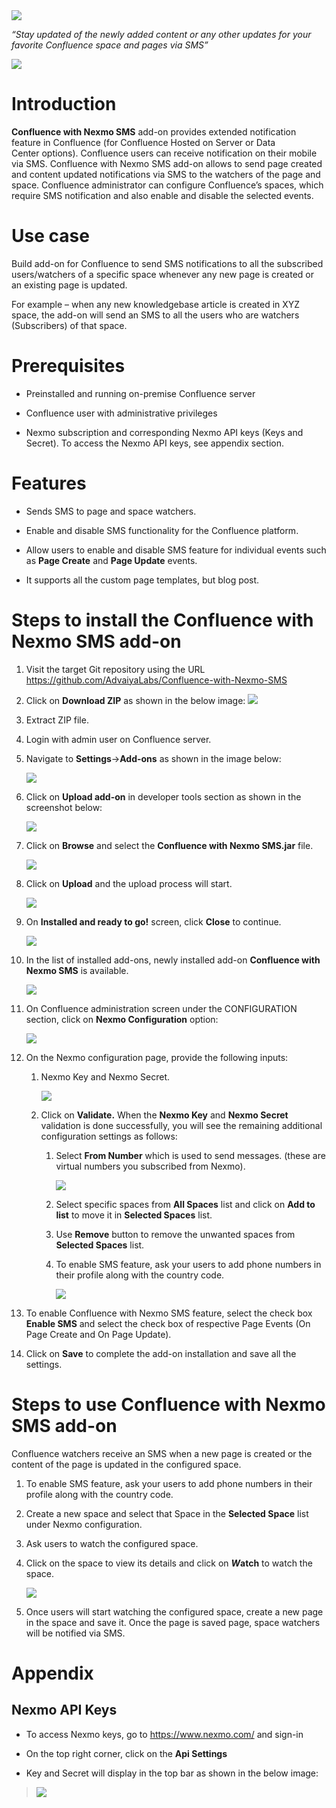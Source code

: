 <img src="https://github.com/AdvaiyaLabs/Confluence-with-Nexmo-SMS/blob/master/Docs/image1.png">

*“Stay updated of the newly added content or any other updates for your favorite Confluence space and pages via SMS”*

<img src="https://github.com/AdvaiyaLabs/Confluence-with-Nexmo-SMS/blob/master/Docs/image2.png">

Introduction
============

**Confluence with Nexmo SMS** add-on provides extended notification feature in Confluence (for Confluence Hosted on Server or Data Center options). Confluence users can receive notification on their mobile via SMS. Confluence with Nexmo SMS add-on allows to send page created and content updated notifications via SMS to the watchers of the page and space. Confluence administrator can configure Confluence’s spaces, which require SMS notification and also enable and disable the selected events.

Use case
========

Build add-on for Confluence to send SMS notifications to all the subscribed users/watchers of a specific space whenever any new page is created or an existing page is updated.

For example – when any new knowledgebase article is created in XYZ space, the add-on will send an SMS to all the users who are watchers (Subscribers) of that space.

Prerequisites 
==============

-   Preinstalled and running on-premise Confluence server

-   Confluence user with administrative privileges

-   Nexmo subscription and corresponding Nexmo API keys (Keys and Secret). To access the Nexmo API keys, see appendix section.

Features 
=========

-   Sends SMS to page and space watchers.

-   Enable and disable SMS functionality for the Confluence platform.

-   Allow users to enable and disable SMS feature for individual events such as **Page Create** and **Page Update** events.

-   It supports all the custom page templates, but blog post.

Steps to install the Confluence with Nexmo SMS add-on
=====================================================

1.  Visit the target Git repository using the URL <https://github.com/AdvaiyaLabs/Confluence-with-Nexmo-SMS>

2.  Click on **Download ZIP** as shown in the below image:
    <img src="https://github.com/AdvaiyaLabs/Confluence-with-Nexmo-SMS/blob/master/Docs/image3.png">

3.  Extract ZIP file.

4.  Login with admin user on Confluence server.

5.  Navigate to **Settings**-&gt;**Add-ons** as shown in the image below:

    <img src="https://github.com/AdvaiyaLabs/Confluence-with-Nexmo-SMS/blob/master/Docs/image4.png">

6.  Click on **Upload add-on** in developer tools section as shown in the screenshot below:

    <img src="https://github.com/AdvaiyaLabs/Confluence-with-Nexmo-SMS/blob/master/Docs/image5.png">

7.  Click on **Browse** and select the **Confluence with Nexmo SMS.jar** file.

    <img src="https://github.com/AdvaiyaLabs/Confluence-with-Nexmo-SMS/blob/master/Docs/image6.Png">

8.  Click on **Upload** and the upload process will start.

    <img src="https://github.com/AdvaiyaLabs/Confluence-with-Nexmo-SMS/blob/master/Docs/image7.png">

9.  On **Installed and ready to go!** screen, click **Close** to continue.

    <img src="https://github.com/AdvaiyaLabs/Confluence-with-Nexmo-SMS/blob/master/Docs/image8.Png">

10. In the list of installed add-ons, newly installed add-on **Confluence with Nexmo SMS** is available.

    <img src="https://github.com/AdvaiyaLabs/Confluence-with-Nexmo-SMS/blob/master/Docs/image9.Png">

11. On Confluence administration screen under the CONFIGURATION section, click on **Nexmo Configuration** option:

    <img src="https://github.com/AdvaiyaLabs/Confluence-with-Nexmo-SMS/blob/master/Docs/image10.Png">

12. On the Nexmo configuration page, provide the following inputs:

    1.  Nexmo Key and Nexmo Secret.

        <img src="https://github.com/AdvaiyaLabs/Confluence-with-Nexmo-SMS/blob/master/Docs/image11.png">

    2.  Click on **Validate.** When the **Nexmo Key** and **Nexmo Secret** validation is done successfully, you will see the remaining additional configuration settings as follows:

        1.  Select **From Number** which is used to send messages. (these are virtual numbers you subscribed from Nexmo).

            <img src="https://github.com/AdvaiyaLabs/Confluence-with-Nexmo-SMS/blob/master/Docs/image12.png">

        2.  Select specific spaces from **All Spaces** list and click on **Add to list** to move it in **Selected Spaces** list.

        3.  Use **Remove** button to remove the unwanted spaces from **Selected Spaces** list.

        4.  To enable SMS feature, ask your users to add phone numbers in their profile along with the country code.

            <img src="https://github.com/AdvaiyaLabs/Confluence-with-Nexmo-SMS/blob/master/Docs/image13.Png">

13. To enable Confluence with Nexmo SMS feature, select the check box **Enable SMS** and select the check box of respective Page Events (On Page Create and On Page Update).

14. Click on **Save** to complete the add-on installation and save all the settings.

<span id="_Toc432770621" class="anchor"><span id="_Toc439775269" class="anchor"></span></span>Steps to use Confluence with Nexmo SMS add-on
===========================================================================================================================================

Confluence watchers receive an SMS when a new page is created or the content of the page is updated in the configured space.

1.  To enable SMS feature, ask your users to add phone numbers in their profile along with the country code.

2.  Create a new space and select that Space in the **Selected Space** list under Nexmo configuration.

3.  Ask users to watch the configured space.

4.  Click on the space to view its details and click on ***W*atch** to watch the space.

    <img src="https://github.com/AdvaiyaLabs/Confluence-with-Nexmo-SMS/blob/master/Docs/image14.png">

5.  Once users will start watching the configured space, create a new page in the space and save it. Once the page is saved page, space watchers will be notified via SMS.

<span id="_Toc432770622" class="anchor"></span>

Appendix
========

<span id="_Toc432770623" class="anchor"><span id="_Toc439775271" class="anchor"></span></span>Nexmo API Keys
------------------------------------------------------------------------------------------------------------

-   To access Nexmo keys, go to <https://www.nexmo.com/> and sign-in

-   On the top right corner, click on the **Api Settings**

-   Key and Secret will display in the top bar as shown in the below image:

> <img src="https://github.com/AdvaiyaLabs/Confluence-with-Nexmo-SMS/blob/master/Docs/image15.png">
